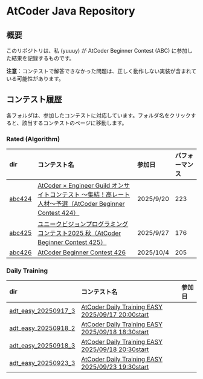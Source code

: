 # AtCoder Java Repository

## 概要

このリポジトリは、私 (yuuuy) が AtCoder Beginner Contest (ABC) に参加した結果を記録するものです。

**注意**：コンテストで解答できなかった問題は、正しく動作しない実装が含まれている可能性があります。

## コンテスト履歴

各フォルダは、参加したコンテストに対応しています。フォルダ名をクリックすると、該当するコンテストのページに移動します。

### Rated (Algorithm)

| dir | コンテスト名 | 参加日 | パフォーマンス |
|:---|:---|:---|:---|
| [abc424](./abc424/) | [AtCoder × Engineer Guild オンサイトコンテスト ～集結！高レート人材～予選（AtCoder Beginner Contest 424）](https://atcoder.jp/contests/abc424)| 2025/9/20 | 223 |
| [abc425](./abc425/) | [ユニークビジョンプログラミングコンテスト2025 秋（AtCoder Beginner Contest 425）](<https://atcoder.jp/contests/abc425>)| 2025/9/27 | 176 |
| [abc426](./abc426/) | [AtCoder Beginner Contest 426](https://atcoder.jp/contests/abc426)| 2025/10/4 | 205 |

### Daily Training

| dir | コンテスト名 | 参加日 |
|:---|:---|:---|
| [adt_easy_20250917_3](./adt_easy_20250917_3/) | [AtCoder Daily Training EASY 2025/09/17 20:00start](https://atcoder.jp/contests/adt_easy_20250917_3)|  |
| [adt_easy_20250918_2](./adt_easy_20250918_2/) | [AtCoder Daily Training EASY 2025/09/18 18:30start](https://atcoder.jp/contests/adt_easy_20250918_2)|  |
| [adt_easy_20250918_3](./adt_easy_20250918_3/) | [AtCoder Daily Training EASY 2025/09/18 20:30start](https://atcoder.jp/contests/adt_easy_20250918_3)|  |
| [adt_easy_20250923_3](./adt_easy_20250923_3/) | [AtCoder Daily Training EASY 2025/09/23 19:30start](https://atcoder.jp/contests/adt_easy_20250923_3)|  |
